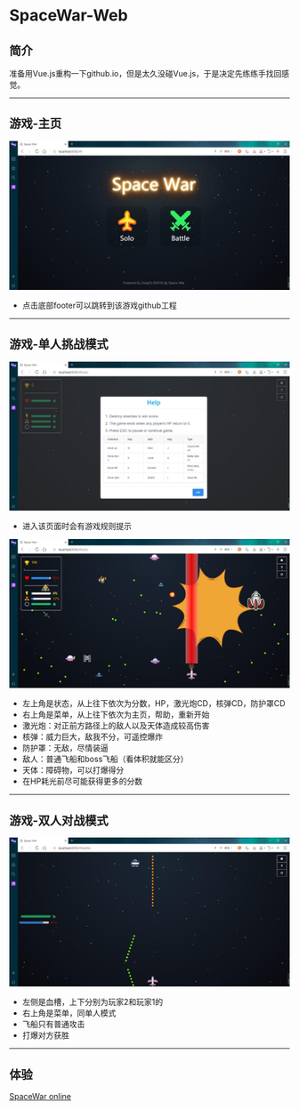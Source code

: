 # SpaceWar-Web

## 简介

准备用Vue.js重构一下github.io，但是太久没碰Vue.js，于是决定先练练手找回感觉。

---
## 游戏-主页

![](/image/home.jpg)

- 点击底部footer可以跳转到该游戏github工程

---
## 游戏-单人挑战模式

![](/image/help.jpg)

- 进入该页面时会有游戏规则提示

![](image/solo.jpg)

- 左上角是状态，从上往下依次为分数，HP，激光炮CD，核弹CD，防护罩CD
- 右上角是菜单，从上往下依次为主页，帮助，重新开始
- 激光炮：对正前方路径上的敌人以及天体造成较高伤害
- 核弹：威力巨大，敌我不分，可遥控爆炸
- 防护罩：无敌，尽情装逼
- 敌人：普通飞船和boss飞船（看体积就能区分）
- 天体：障碍物，可以打爆得分
- 在HP耗光前尽可能获得更多的分数

---
## 游戏-双人对战模式

![](image/battle.jpg)

- 左侧是血槽，上下分别为玩家2和玩家1的
- 右上角是菜单，同单人模式
- 飞船只有普通攻击
- 打爆对方获胜

---
## 体验

[SpaceWar online]()
